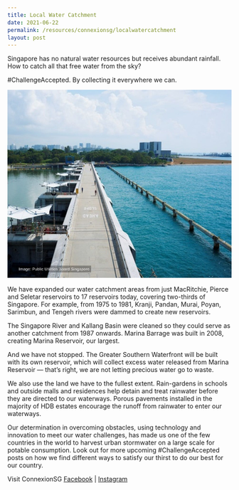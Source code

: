```yaml
---
title: Local Water Catchment
date: 2021-06-22
permalink: /resources/connexionsg/localwatercatchment
layout: post
---
```

Singapore has no natural water resources but receives abundant rainfall. How to catch all that free water from the sky?

#ChallengeAccepted. By collecting it everywhere we can.

![Alt text for image on Isomer site](/images/env_watercatchment.jpg)

We have expanded our water catchment areas from just MacRitchie, Pierce and Seletar reservoirs to 17 reservoirs today, covering two-thirds of Singapore. For example, from 1975 to 1981, Kranji, Pandan, Murai, Poyan, Sarimbun, and Tengeh rivers were dammed to create new reservoirs.

The Singapore River and Kallang Basin were cleaned so they could serve as another catchment from 1987 onwards. Marina Barrage was built in 2008, creating Marina Reservoir, our largest.

And we have not stopped. The Greater Southern Waterfront will be built with its own reservoir, which will collect excess water released from Marina Reservoir — that’s right, we are not letting precious water go to waste.

We also use  the land we have to the fullest extent. Rain-gardens in schools and outside malls and residences help detain and treat rainwater before they are directed to our waterways. Porous pavements installed in the majority of HDB estates encourage  the runoff from rainwater to enter our waterways.

Our determination in overcoming obstacles, using technology and innovation to meet our water challenges, has made us one of the few countries in the world to harvest urban stormwater on a large scale for potable consumption. Look out for more upcoming #ChallengeAccepted posts on how we find different ways to satisfy our thirst to do our best for our country.

Visit ConnexionSG [Facebook](https://www.facebook.com/ConnexionSG) | [Instagram](https://www.instagram.com/connexionsg/)